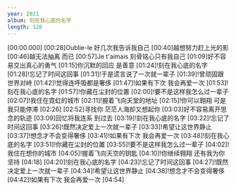 ```yaml
---
year: 2021
album: 刻在我心底的名字
length: 320
---
```

[00:00.000]
[00:28]Oublie-le 好几次我告诉我自己
[00:40]越想努力赶上光的影
[00:46]越无法抽离 而已
[00:57]Je t'aimais 刻骨铭心只有我自己
[01:09]好不容易交出真心的勇气
[01:15]你沉默的回应 是善意
[01:24]!刻在我心底的名字
[01:28]!忘记了时间这回事
[01:31]!于是谎言说了一次就一辈子
[01:39]!曾顽固跟世界对峙
[01:42]!觉得连呼吸都是奢侈
[01:47]!如果有下次 我会再爱一次
[01:53]!刻在我心底的名字
[01:57]!你藏在尘封的位置
[02:00]!要不是这样我怎么过一辈子
[02:07]!我住在霓虹的城市
[02:11]!握着飞向天堂的地址
[02:15]!你可以翱翔 可是我只能停滞
[02:26]
[02:52]寻找你 茫茫人海却又想起你
[03:03]好不容易离开思念的轨迹
[03:09]回忆将我连系 到过去
[03:19]!刻在我心底的名字
[03:22]!忘记了时间这回事
[03:26]!既然决定爱上一次就一辈子
[03:33]!希望让这世界静止
[03:37]!想念才不会变得奢侈
[03:41]!如果有下次 我会再爱一次
[03:48]!刻在我心底的名字
[03:51]!你藏在尘封的位置
[03:55]!要不是这样我怎么过一辈子
[04:02]!我住在想你的城市
[04:05]!握着飞向天空的钥匙
[04:10]!你继续翱翔 还有我为你坚持
[04:18]
[04:20]!刻在我心底的名字
[04:23]!忘记了时间这回事
[04:27]!既然决定爱上一次就一辈子
[04:34]!希望让这世界静止
[04:38]!想念才不会变得奢侈
[04:42]!如果有下次 我会再爱一次
[04:54]